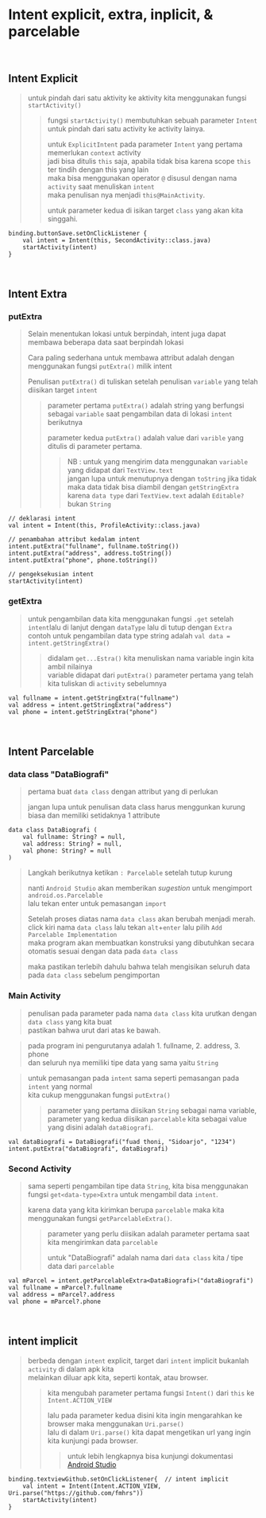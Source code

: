 # Intent explicit, extra, inplicit, & parcelable

<br>

## Intent Explicit

> untuk pindah dari satu aktivity ke aktivity kita menggunakan fungsi `startActivity()`
>> fungsi `startActivity()` membutuhkan sebuah parameter `Intent` untuk pindah dari satu activity ke activity lainya.
>> 
>> untuk `ExplicitIntent` pada parameter `Intent` yang pertama memerlukan `context` activity <br>
jadi bisa ditulis `this` saja, apabila tidak bisa karena scope `this` ter tindih dengan this yang lain <br>
maka bisa menggunakan operator `@` disusul dengan nama `activity` saat menuliskan `intent`<br>
maka penulisan nya menjadi `this@MainActivity`.
>>
>> untuk parameter kedua di isikan target `class` yang akan kita singgahi.

```
binding.buttonSave.setOnClickListener {
    val intent = Intent(this, SecondActivity::class.java)
    startActivity(intent)
}
```

<br>

## Intent Extra

### putExtra
> Selain menentukan lokasi untuk berpindah, intent juga dapat membawa beberapa data saat berpindah lokasi 
>
> Cara paling sederhana untuk membawa attribut adalah dengan menggunakan fungsi `putExtra()` milik intent
>
> Penulisan `putExtra()` di tuliskan setelah penulisan `variable` yang telah diisikan target `intent`
>> parameter pertama `putExtra()` adalah string yang berfungsi sebagai `variable` saat pengambilan data di lokasi `intent` berikutnya
>>
>> parameter kedua `putExtra()` adalah value dari `varible` yang ditulis di parameter pertama.
>>> NB : untuk yang mengirim data menggunakan `variable` yang didapat dari `TextView.text` <br>
jangan lupa untuk menutupnya dengan `toString` jika tidak maka data tidak bisa diambil dengan `getStringExtra` <br>
>> karena `data type` dari `TextView.text` adalah `Editable?` bukan `String`
```
// deklarasi intent
val intent = Intent(this, ProfileActivity::class.java)

// penambahan attribut kedalam intent
intent.putExtra("fullname", fullname.toString())
intent.putExtra("address", address.toString())
intent.putExtra("phone", phone.toString())

// pengeksekusian intent
startActivity(intent)

```

### getExtra
> untuk pengambilan data kita menggunakan fungsi `.get` setelah `intent`lalu di lanjut dengan `dataType` lalu di tutup dengan `Extra` <br>
contoh untuk pengambilan data type string adalah `val data = intent.getStringExtra()`
>> didalam `get...Estra()` kita menuliskan nama variable ingin kita ambil nilainya <br> 
variable didapat dari `putExtra()` parameter pertama yang telah kita tuliskan di `activity` sebelumnya
```
val fullname = intent.getStringExtra("fullname")
val address = intent.getStringExtra("address")
val phone = intent.getStringExtra("phone")
```

<br>

## Intent Parcelable

### data class "DataBiografi"

> pertama buat `data class` dengan attribut yang di perlukan
>
> jangan lupa untuk penulisan data class harus menggunkan kurung biasa dan memiliki setidaknya 1 attribute

```
data class DataBiografi (
    val fullname: String? = null,
    val address: String? = null,
    val phone: String? = null
)
```

> Langkah berikutnya ketikan `: Parcelable` setelah tutup kurung
>
> nanti `Android Studio` akan memberikan *sugestion* untuk mengimport `android.os.Parcelable` <br>
lalu tekan enter untuk  pemasangan `import`
>
> Setelah proses diatas nama `data class` akan berubah menjadi merah. <br>
click kiri nama `data class` lalu tekan `alt`+`enter` lalu pilih `Add Parcelable Implementation` <br>
maka program akan membuatkan konstruksi yang dibutuhkan secara otomatis sesuai dengan data pada `data class` <br>
>
> maka pastikan terlebih dahulu bahwa telah mengisikan seluruh data pada `data class` sebelum pengimportan

### Main Activity

> penulisan pada parameter pada nama `data class` kita urutkan dengan `data class` yang kita buat<br>
pastikan bahwa urut dari atas ke bawah.

> pada program ini pengurutanya adalah 1. fullname, 2. address, 3. phone <br>
dan seluruh nya memiliki tipe data yang sama yaitu `String`

> untuk pemasangan pada `intent` sama seperti pemasangan pada `intent` yang normal <br>
kita cukup menggunakan fungsi `putExtra()` <br>
>> parameter yang pertama diisikan `String` sebagai nama variable, <br>
parameter yang kedua diisikan `parcelable` kita sebagai value yang disini adalah `dataBiografi`.

```
val dataBiografi = DataBiografi("fuad thoni, "Sidoarjo", "1234")
intent.putExtra("dataBiografi", dataBiografi)
```

### Second Activity

> sama seperti pengambilan tipe data `String`, kita bisa menggunakan fungsi `get<data-type>Extra` untuk mengambil data `intent`.
> 
> karena data yang kita kirimkan berupa `parcelable` maka kita menggunakan fungsi `getParcelableExtra()`.
>> parameter yang perlu diisikan adalah parameter pertama saat kita mengirimkan data `parcelable`
>>
>> untuk "DataBiografi" adalah nama dari `data class` kita / tipe data dari `parcelable`

```
val mParcel = intent.getParcelableExtra<DataBiografi>("dataBiografi")
val fullname = mParcel?.fullname
val address = mParcel?.address
val phone = mParcel?.phone
```

<br>

## intent implicit

> berbeda dengan `intent` explicit, target dari `intent` implicit bukanlah `activity` di dalam apk kita <br>
melainkan diluar apk kita, seperti kontak, atau browser.
>> kita mengubah parameter pertama fungsi `Intent()` dari `this` ke `Intent.ACTION_VIEW`
>> 
>> lalu pada parameter kedua disini kita ingin mengarahkan ke browser maka menggunakan `Uri.parse()`<br>
lalu di dalam `Uri.parse()` kita dapat mengetikan url yang ingin kita kunjungi pada browser.
>>> untuk lebih lengkapnya bisa kunjungi dokumentasi [Android Studio](https://developer.android.com/training/basics/intents/sending?hl=id)

```
binding.textviewGithub.setOnClickListener{  // intent implicit
    val intent = Intent(Intent.ACTION_VIEW, Uri.parse("https://github.com/fmhrs"))
    startActivity(intent)
}
```

